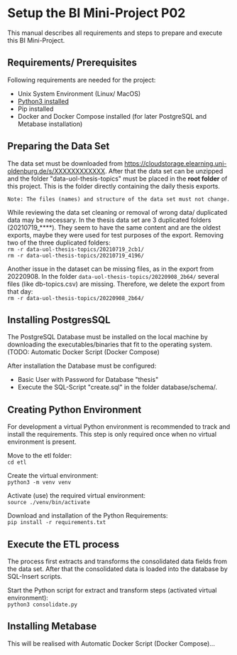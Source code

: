 # Setup the BI Mini-Project P02

This manual describes all requirements and steps to prepare and execute this BI Mini-Project.

## Requirements/ Prerequisites
Following requirements are needed for the project:
* Unix System Environment (Linux/ MacOS)
* [Python3 installed](https://www.python.org/)
* Pip installed
* Docker and Docker Compose installed (for later PostgreSQL and Metabase installation)

## Preparing the Data Set
The data set must be downloaded from https://cloudstorage.elearning.uni-oldenburg.de/s/XXXXXXXXXXXX. After that the data 
set can be unzipped and the folder "data-uol-thesis-topics" must be placed in the **root folder** of this project. This is 
the folder directly containing the daily thesis exports.

`Note: The files (names) and structure of the data set must not change.`

While reviewing the data set cleaning or removal of wrong data/ duplicated data may be necessary.
In the thesis data set are 3 duplicated folders (20210719_****). They seem to have the same content and are the oldest
exports, maybe they were used for test purposes of the export. 
Removing two of the three duplicated folders:\
`rm -r data-uol-thesis-topics/20210719_2cb1/`\
`rm -r data-uol-thesis-topics/20210719_4196/`

Another issue in the dataset can be missing files, as in the export from 20220908. In the folder `data-uol-thesis-topics/20220908_2b64/` several files (like db-topics.csv) are missing. Therefore, we delete the export from that day:\
`rm -r data-uol-thesis-topics/20220908_2b64/`

## Installing PostgresSQL
The PostgreSQL Database must be installed on the local machine by downloading the executables/binaries that fit to the
operating system. (TODO: Automatic Docker Script (Docker Compose)

After installation the Database must be configured:
- Basic User with Password for Database "thesis"
- Execute the SQL-Script "create.sql" in the folder database/schema/.

## Creating Python Environment
For development a virtual Python environment is recommended to track and install the requirements. This step is only 
required once when no virtual environment is present.

Move to the etl folder:\
`cd etl`

Create the virtual environment:\
`python3 -m venv venv`

Activate (use) the required virtual environment:\
`source ./venv/bin/activate`

Download and installation of the Python Requirements:\
`pip install -r requirements.txt`

## Execute the ETL process
The process first extracts and transforms the consolidated data fields from the data set. After that the consolidated 
data is loaded into the database by SQL-Insert scripts.

Start the Python script for extract and transform steps (activated virtual environment):\
`python3 consolidate.py`

## Installing Metabase
This will be realised with Automatic Docker Script (Docker Compose)...